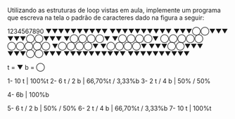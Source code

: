 Utilizando as estruturas de loop vistas em aula, implemente um programa que escreva na tela o padrão de caracteres dado na figura a seguir:

1234567890
▼▼▼▼▼▼▼▼▼▼   ▼▼▼▼▼▼▼▼▼▼
▼▼▼◯◯▼▼▼   ▼▼▼◯◯▼▼▼
▼◯◯◯◯▼   ▼◯◯◯◯▼
◯◯◯◯◯   ◯◯◯◯◯
▼◯◯◯◯▼   ▼◯◯◯◯▼
▼▼▼◯◯▼▼▼   ▼▼▼◯◯▼▼▼
▼▼▼▼▼▼▼▼▼▼   ▼▼▼▼▼▼▼▼▼▼

t = ▼
b = ◯

1- 10 t        | 100%t
2- 6 t / 2 b   | 66,70%t / 3,33%b
3- 2 t / 4 b   | 50% / 50%

4- 6b          | 100%b

5- 6 t / 2 b   | 50% / 50%
6- 2 t / 4 b   | 66,70%t / 3,33%b
7- 10 t        | 100%t
